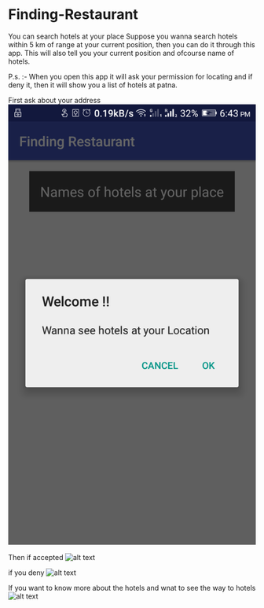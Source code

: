 # Finding-Restaurant
You can search hotels at your place
Suppose you wanna search hotels within 5 km of range at your current position, then you can do it through this app.
This will also tell you your current position and ofcourse name of hotels.

P.s. :- When you open this app it will ask your permission for locating and if deny it, then it will show you a list of hotels at patna.

First ask about your address
![alt text](Screenshots/Screenshot_2018-03-29-18-43-56.png "First ask about your address")

Then if accepted
![alt text](Screenshots/Hotels_At_Your_Location.png "Showing Hotels at your current address")

if you deny 
![alt text](Screenshots/Hotels_at_default_location.png "Hotels at default location patna")

If you want to know more about the hotels and wnat to see the way to hotels
![alt text](Screenshots/Details_of_hotels.png "Name,address and phone number and also a button to see way of hotel")
